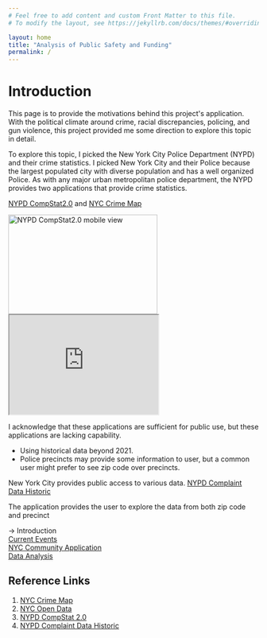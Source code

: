 ```yaml
---
# Feel free to add content and custom Front Matter to this file.
# To modify the layout, see https://jekyllrb.com/docs/themes/#overriding-theme-defaults

layout: home
title: "Analysis of Public Safety and Funding"
permalink: /
---
```


# Introduction

This page is to provide the motivations behind this project's application.  With the political climate around crime, racial discrepancies, policing, and gun violence, this project provided me some direction to explore this topic in detail.  

To explore this topic, I picked the New York City Police Department (NYPD)  and their crime statistics.  I picked New York City and their Police because the largest populated city with diverse population and has a well organized Police.  As with any major urban metropolitan police department, the NYPD provides two applications that provide crime statistics.  

[NYPD CompStat2.0][NYPD CompStat2.0] and [NYC Crime Map][NYC Crime Map]  

<div class="row">
    <div class="col-md-6">
        <img src="projects/ait722/IMG_0374.PNG" title="NYPD CompStat2.0 mobile view" width=300 height=200/>
    </div>
    <div class="col-md-6">
        <iframe id="NYC-Crime-Map-iframe"
            title="NYC Crime Map"
            width="300"
            height="200"
            src="https://maps.nyc.gov/crime/">
        </iframe>
    </div>
</div>

I acknowledge that these applications are sufficient for public use, but these applications are lacking capability.

* Using historical data beyond 2021.
* Police precincts may provide some information to user, but a common user might prefer to see zip code over precincts.  

New York City provides public access to various data.  [NYPD Complaint Data Historic][NYPD Complaint Data Historic] 

The application provides the user to explore the data from both zip code and precinct

<div id="navigationSide">
    <a disabled > -> Introduction</a>
    <br>
    <a href="/projects/ait722/Current_Events">Current Events</a>
    <br>  
    <a href="/projects/ait722/application/">NYC Community Application</a>
    <br>
    <a href="/projects/ait722/application/analysis">Data Analysis</a>
</div>
<div id="referenceLinks">
    <h2>Reference Links</h2>
    <ol>
        <li>
            <a href="https://maps.nyc.gov/crime/">NYC Crime Map</a>
        </li>
        <li>
            <a href="https://opendata.cityofnewyork.us">NYC Open Data</a>
        </li>
        <li>
            <a href="https://compstat.nypdonline.org/">NYPD CompStat 2.0</a>
        </li>
        <li>
            <a href="https://data.cityofnewyork.us/Public-Safety/NYPD-Complaint-Data-Historic/qgea-i56i">NYPD Complaint Data Historic</a>
        </li>
    </ol>
</div>

<script>
    $(document).ready(() => {
        var toc = $("#navigationSide");
        if (toc != null)
        {
            var nav = $("div.col-md-2");
            toc.prependTo(nav);
        }

        var ref = $("#referenceLinks");
        if (ref != null)
        {
            var nav = $("div.col-md-2");
            ref.appendTo(nav);
        }        
        return;
    });

</script>

[Current Events]: /projects/ait722/Current_Events
[NYPD CompStat2.0]: https://compstat.nypdonline.org/
[NYC Crime Map]: https://maps.nyc.gov/crime/
[NYPD Complaint Data Historic]: https://data.cityofnewyork.us/Public-Safety/NYPD-Complaint-Data-Historic/qgea-i56i